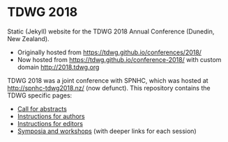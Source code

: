# TDWG 2018

Static (Jekyll) website for the TDWG 2018 Annual Conference (Dunedin, New Zealand).

- Originally hosted from <https://tdwg.github.io/conferences/2018/>
- Now hosted from <https://tdwg.github.io/conference-2018/> with custom domain <http://2018.tdwg.org>

TDWG 2018 was a joint conference with SPNHC, which was hosted at <http://spnhc-tdwg2018.nz/> (now defunct). This repository contains the TDWG specific pages:

- [Call for abstracts](https://2018.tdwg.org/call-for-abstracts)
- [Instructions for authors](https://2018.tdwg.org/instructions-for-authors)
- [Instructions for editors](https://2018.tdwg.org/instructions-for-editors)
- [Symposia and workshops](https://2018.tdwg.org/sessions/) (with deeper links for each session)
